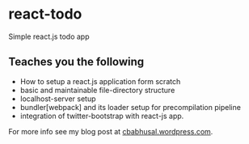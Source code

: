 # react-todo
Simple react.js todo app

## Teaches you the following
- How to setup a react.js application form scratch
- basic and maintainable file-directory structure
- localhost-server setup
- bundler[webpack] and its loader setup for precompilation pipeline
- integration of twitter-bootstrap with react-js app.


For more info see my blog post at [cbabhusal.wordpress.com](https://cbabhusal.wordpress.com).
